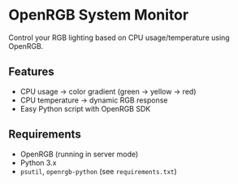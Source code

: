 # OpenRGB System Monitor

Control your RGB lighting based on CPU usage/temperature using OpenRGB.

## Features
- CPU usage → color gradient (green → yellow → red)
- CPU temperature → dynamic RGB response
- Easy Python script with OpenRGB SDK

## Requirements
- OpenRGB (running in server mode)
- Python 3.x
- `psutil`, `openrgb-python` (see `requirements.txt`)
